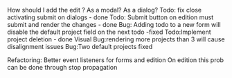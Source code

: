 How should I add the edit ? As a modal? As a dialog?
Todo: fix close activating submit on dialogs - done
Todo: Submit button on edition must submit and render the changes - done
Bug: Adding todo to a new form will disable the default project field on the next todo -fixed
Todo:Implement project deletion - done
Visual Bug:rendering more projects than 3 will cause disalignment issues
Bug:Two default projects fixed

Refactoring: Better event listeners for forms and edition
On edition this prob can be done through stop propagation
